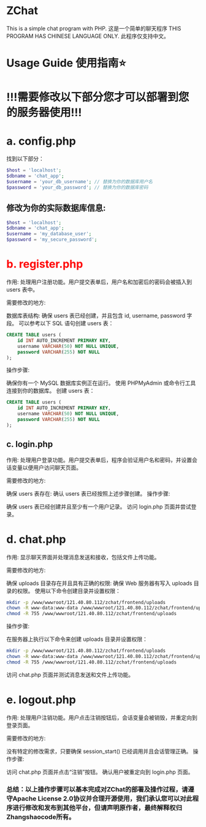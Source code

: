 # ZChat
This is a simple chat program with PHP.
这是一个简单的聊天程序
THIS PROGRAM HAS CHINESE LANGUAGE ONLY.
此程序仅支持中文。
# Usage Guide 使用指南⭐
# !!!需要修改以下部分您才可以部署到您的服务器使用!!!
# a. config.php
<p>找到以下部分：</p>
    
``` php   
$host = 'localhost';
$dbname = 'chat_app';
$username = 'your_db_username'; // 替换为你的数据库用户名
$password = 'your_db_password'; // 替换为你的数据库密码
```
<h2>修改为你的实际数据库信息:</h2>

```php
$host = 'localhost';
$dbname = 'chat_app';
$username = 'my_database_user';
$password = 'my_secure_password';
```

<h1 style="color:red">b. register.php</h1>
作用: 处理用户注册功能。用户提交表单后，用户名和加密后的密码会被插入到 users 表中。

需要修改的地方:

数据库表结构:
确保 users 表已经创建，并且包含 id, username, password 字段。
可以参考以下 SQL 语句创建 users 表：
``` sql
CREATE TABLE users (
    id INT AUTO_INCREMENT PRIMARY KEY,
    username VARCHAR(50) NOT NULL UNIQUE,
    password VARCHAR(255) NOT NULL
);
```

操作步骤:

确保你有一个 MySQL 数据库实例正在运行。
使用 PHPMyAdmin 或命令行工具连接到你的数据库。
创建 users 表：
```sql
CREATE TABLE users (
    id INT AUTO_INCREMENT PRIMARY KEY,
    username VARCHAR(50) NOT NULL UNIQUE,
    password VARCHAR(255) NOT NULL
);
```
## c. login.php
作用: 处理用户登录功能。用户提交表单后，程序会验证用户名和密码，并设置会话变量以便用户访问聊天页面。

需要修改的地方:

确保 users 表存在:
确认 users 表已经按照上述步骤创建。
操作步骤:

确保 users 表已经创建并且至少有一个用户记录。
访问 login.php 页面并尝试登录。
# d. chat.php
作用: 显示聊天界面并处理消息发送和接收，包括文件上传功能。

需要修改的地方:

确保 uploads 目录存在并且具有正确的权限:
确保 Web 服务器有写入 uploads 目录的权限。
使用以下命令创建目录并设置权限：
``` bash
mkdir -p /www/wwwroot/121.40.80.112/zchat/frontend/uploads
chown -R www-data:www-data /www/wwwroot/121.40.80.112/zchat/frontend/uploads
chmod -R 755 /www/wwwroot/121.40.80.112/zchat/frontend/uploads
```
操作步骤:

在服务器上执行以下命令来创建 uploads 目录并设置权限：
``` bash
mkdir -p /www/wwwroot/121.40.80.112/zchat/frontend/uploads
chown -R www-data:www-data /www/wwwroot/121.40.80.112/zchat/frontend/uploads
chmod -R 755 /www/wwwroot/121.40.80.112/zchat/frontend/uploads
```
访问 chat.php 页面并测试消息发送和文件上传功能。
# e. logout.php
作用: 处理用户注销功能。用户点击注销按钮后，会话变量会被销毁，并重定向到登录页面。

需要修改的地方:

没有特定的修改需求，只要确保 session_start() 已经调用并且会话管理正确。
操作步骤:

访问 chat.php 页面并点击“注销”按钮。
确认用户被重定向到 login.php 页面。
### 总结：以上操作步骤可以基本完成对ZChat的部署及操作过程，请遵守Apache License 2.0协议并合理开源使用，我们承认您可以对此程序进行修改和发布到其他平台，但请声明原作者，最终解释权归Zhangshaocode所有。
